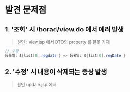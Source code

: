 # 발견 문제점
## 1. '조회' 시 /borad/view.do 에서 에러 발생
>원인 : view.jsp 에서 DTO의 property 를 잘못 기재

```java
// 수정
등록일: ${list[0].regdate } => 등록일: ${list[0].regDate }

```

## 2. '수정' 시 내용이 삭제되는 증상 발생
>원인 update.jsp 에서 